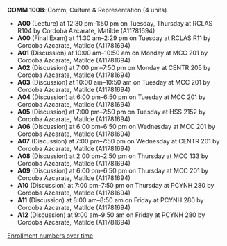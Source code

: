 **COMM 100B**: Comm, Culture & Representation (4 units)

- **A00** (Lecture) at 12:30 pm–1:50 pm on Tuesday, Thursday at RCLAS R104 by Cordoba Azcarate, Matilde (A11781694)
- **A00** (Final Exam) at 11:30 am–2:29 pm on Tuesday at RCLAS R11 by Cordoba Azcarate, Matilde (A11781694)
- **A01** (Discussion) at 10:00 am–10:50 am on Monday at MCC 201 by Cordoba Azcarate, Matilde (A11781694)
- **A02** (Discussion) at 7:00 pm–7:50 pm on Monday at CENTR 205 by Cordoba Azcarate, Matilde (A11781694)
- **A03** (Discussion) at 10:00 am–10:50 am on Tuesday at MCC 201 by Cordoba Azcarate, Matilde (A11781694)
- **A04** (Discussion) at 6:00 pm–6:50 pm on Tuesday at MCC 201 by Cordoba Azcarate, Matilde (A11781694)
- **A05** (Discussion) at 7:00 pm–7:50 pm on Tuesday at HSS 2152 by Cordoba Azcarate, Matilde (A11781694)
- **A06** (Discussion) at 6:00 pm–6:50 pm on Wednesday at MCC 201 by Cordoba Azcarate, Matilde (A11781694)
- **A07** (Discussion) at 7:00 pm–7:50 pm on Wednesday at CENTR 201 by Cordoba Azcarate, Matilde (A11781694)
- **A08** (Discussion) at 2:00 pm–2:50 pm on Thursday at MCC 133 by Cordoba Azcarate, Matilde (A11781694)
- **A09** (Discussion) at 6:00 pm–6:50 pm on Thursday at MCC 201 by Cordoba Azcarate, Matilde (A11781694)
- **A10** (Discussion) at 7:00 pm–7:50 pm on Thursday at PCYNH 280 by Cordoba Azcarate, Matilde (A11781694)
- **A11** (Discussion) at 8:00 am–8:50 am on Friday at PCYNH 280 by Cordoba Azcarate, Matilde (A11781694)
- **A12** (Discussion) at 9:00 am–9:50 am on Friday at PCYNH 280 by Cordoba Azcarate, Matilde (A11781694)

[Enrollment numbers over time](./COMM100B.tsv)
